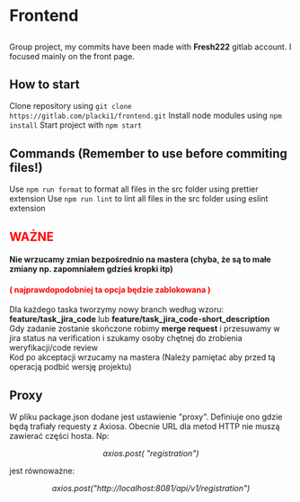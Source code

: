 # Frontend

##
Group project, my commits have been made with **Fresh222** gitlab account. I focused mainly on the front page.


##
##

## How to start
Clone repository using `git clone https://gitlab.com/placki1/frontend.git`
Install node modules using `npm install`
Start project with `npm start`

## Commands (Remember to use before commiting files!)
Use `npm run format` to format all files in the src folder using prettier extension
Use `npm run lint` to lint all files in the src folder using eslint extension

## <span style="color:red">WAŻNE</span>
#### Nie wrzucamy zmian bezpośrednio na mastera (chyba, że są to małe zmiany np. zapomniałem gdzieś kropki itp)
#### <span style="color:red">( najprawdopodobniej ta opcja będzie zablokowana )</span> 

Dla każdego taska tworzymy nowy branch według wzoru: __feature/task_jira_code__ lub __feature/task_jira_code-short_description__  
Gdy zadanie zostanie skończone robimy __merge request__ i przesuwamy w jira status na verification i szukamy osoby chętnej do zrobienia weryfikacji/code review  
Kod po akceptacji wrzucamy na mastera (Należy pamiętać aby przed tą operacją podbić wersję projektu)

## Proxy

W pliku package.json dodane jest ustawienie "proxy". Definiuje ono gdzie będą trafiały requesty z Axiosa. 
Obecnie URL dla metod HTTP nie muszą zawierać części hosta. Np:
<p style="text-align: center;font-style: italic"> axios.post( "registration") </p>
jest równoważne:
<p style="text-align: center; font-style: italic" >axios.post("http://localhost:8081/api/v1/registration")</p>
